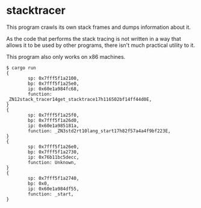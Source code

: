 # stacktracer

This program crawls its own stack frames and dumps information about it.

As the code that performs the stack tracing is not written in a way that allows it to be used by other programs, there isn't much practical utility to it.

This program also only works on x86 machines.

```console
$ cargo run
{
        sp: 0x7fff5f1a2100,
        bp: 0x7fff5f1a25e0,
        ip: 0x60e1a984fc68,
        function: _ZN12stack_tracer14get_stacktrace17h116502bf14ff44d0E,
}
{
        sp: 0x7fff5f1a25f0,
        bp: 0x7fff5f1a26d0,
        ip: 0x60e1a985181a,
        function: _ZN3std2rt10lang_start17h82f57a4a4f9bf223E,
}
{
        sp: 0x7fff5f1a26e0,
        bp: 0x7fff5f1a2730,
        ip: 0x76b11bc5decc,
        function: Unknown,
}
{
        sp: 0x7fff5f1a2740,
        bp: 0x0,
        ip: 0x60e1a984df55,
        function: _start,
}
```
